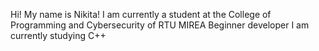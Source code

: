 Hi! My name is Nikita!
I am currently a student at the College of Programming and Cybersecurity of RTU MIREA
Beginner developer
I am currently studying C++
